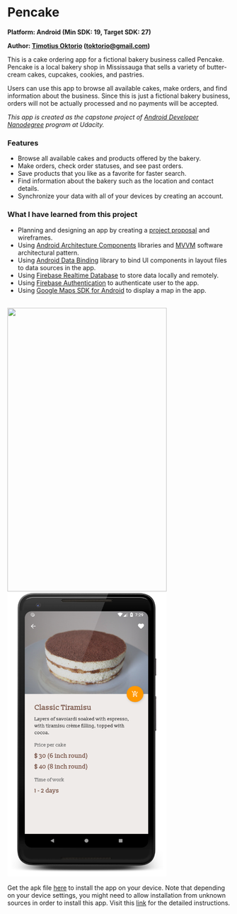 # Pencake

**Platform: Android (Min SDK: 19, Target SDK: 27)**

**Author: [Timotius Oktorio](https://ca.linkedin.com/in/timotiusoktorio "LinkedIn Profile") (toktorio@gmail.com)**

This is a cake ordering app for a fictional bakery business called Pencake. Pencake is a local bakery shop in Mississauga that sells a variety of butter-cream cakes, cupcakes, cookies, and pastries.

Users can use this app to browse all available cakes, make orders, and find information about the business. Since this is just a fictional bakery business, orders will not be actually processed and no payments will be accepted. 

*This app is created as the capstone project of [Android Developer Nanodegree](https://www.udacity.com/course/android-developer-nanodegree-by-google--nd801) program at Udacity.*

### Features
- Browse all available cakes and products offered by the bakery.
- Make orders, check order statuses, and see past orders.
- Save products that you like as a favorite for faster search.
- Find information about the bakery such as the location and contact details.
- Synchronize your data with all of your devices by creating an account.

### What I have learned from this project
- Planning and designing an app by creating a [project proposal](https://docs.google.com/document/d/1TD7zecP-zy1By4kKYzhgaODuWo82AX75aho6cWg37x8/edit?usp=sharing) and wireframes.
- Using [Android Architecture Components](https://developer.android.com/topic/libraries/architecture/) libraries and [MVVM](https://en.wikipedia.org/wiki/Model%E2%80%93view%E2%80%93viewmodel) software architectural pattern.
- Using [Android Data Binding](https://developer.android.com/topic/libraries/data-binding/) library to bind UI components in layout files to data sources in the app.
- Using [Firebase Realtime Database](https://firebase.google.com/docs/database/) to store data locally and remotely.
- Using [Firebase Authentication](https://firebase.google.com/docs/auth/) to authenticate user to the app.
- Using [Google Maps SDK for Android](https://developers.google.com/maps/documentation/android-sdk/intro) to display a map in the app.

<br><img src="screenshots/screenshot_1.png" width="360" height="640" /> <img src="screenshots/screenshot_2.png" width="360" height="640" />

Get the apk file [here](https://github.com/toktorio/Cake-Ordering-App/blob/master/app/release/cake-ordering-app.apk?raw=true) to install the app on your device. Note that depending on your device settings, you might need to allow installation from unknown sources in order to install this app. Visit this [link](https://www.androidcentral.com/unknown-sources) for the detailed instructions.